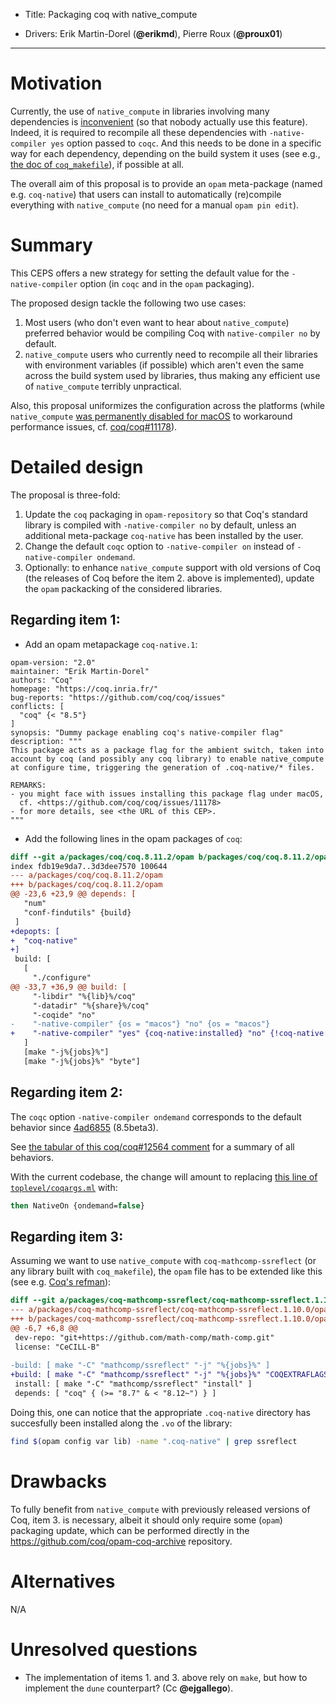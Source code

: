 - Title: Packaging coq with native_compute

- Drivers: Erik Martin-Dorel (**@erikmd**), Pierre Roux (**@proux01**)

----

# Motivation

Currently, the use of `native_compute` in libraries involving many dependencies is [inconvenient](https://github.com/coq/coq/issues/12564#issuecomment-647546401) (so that nobody actually use this feature). Indeed, it is required to recompile all these dependencies with `-native-compiler yes` option passed to `coqc`. And this needs to be done in a specific way for each dependency, depending on the build system it uses (see e.g., [the doc of `coq_makefile`](https://coq.inria.fr/refman/practical-tools/utilities.html#precompiling-for-native-compute)), if possible at all.

The overall aim of this proposal is to provide an `opam` meta-package (named e.g. `coq-native`) that users can install to automatically (re)compile everything with `native_compute` (no need for a manual `opam pin edit`).

# Summary

This CEPS offers a new strategy for setting the default value for the `-native-compiler` option (in `coqc` and in the `opam` packaging).

The proposed design tackle the following two use cases:

1. Most users (who don't even want to hear about `native_compute`) preferred behavior would be compiling Coq with `native-compiler no` by default.
2. `native_compute` users who currently need to recompile all their libraries with environment variables (if possible) which aren't even the same across the build system used by libraries, thus making any efficient use of `native_compute` terribly unpractical.

Also, this proposal uniformizes the configuration across the platforms (while `native_compute` [was permanently disabled for macOS](https://github.com/ocaml/opam-repository/pull/16908) to workaround performance issues, cf. [coq/coq#11178](https://github.com/coq/coq/issues/11178)).

# Detailed design

The proposal is three-fold:

1. Update the `coq` packaging in `opam-repository` so that Coq's standard library is compiled with `-native-compiler no` by default, unless an additional meta-package `coq-native` has been installed by the user.
2. Change the default `coqc` option to `-native-compiler on` instead of `-native-compiler ondemand`.
3. Optionally: to enhance `native_compute` support with old versions of Coq (the releases of Coq before the item 2. above is implemented), update the `opam` packacking of the considered libraries.

## Regarding item 1:

* Add an opam metapackage `coq-native.1`:

```
opam-version: "2.0"
maintainer: "Erik Martin-Dorel"
authors: "Coq"
homepage: "https://coq.inria.fr/"
bug-reports: "https://github.com/coq/coq/issues"
conflicts: [
  "coq" {< "8.5"}
]
synopsis: "Dummy package enabling coq's native-compiler flag"
description: """
This package acts as a package flag for the ambient switch, taken into
account by coq (and possibly any coq library) to enable native_compute
at configure time, triggering the generation of .coq-native/* files.

REMARKS:
- you might face with issues installing this package flag under macOS,
  cf. <https://github.com/coq/coq/issues/11178>
- for more details, see <the URL of this CEP>.
"""
```

* Add the following lines in the opam packages of `coq`:

```diff
diff --git a/packages/coq/coq.8.11.2/opam b/packages/coq/coq.8.11.2/opam
index fdb19e9da7..3d3dee7570 100644
--- a/packages/coq/coq.8.11.2/opam
+++ b/packages/coq/coq.8.11.2/opam
@@ -23,6 +23,9 @@ depends: [
   "num"
   "conf-findutils" {build}
 ]
+depopts: [
+  "coq-native"
+]
 build: [
   [
     "./configure"
@@ -33,7 +36,9 @@ build: [
     "-libdir" "%{lib}%/coq"
     "-datadir" "%{share}%/coq"
     "-coqide" "no"
-    "-native-compiler" {os = "macos"} "no" {os = "macos"}
+    "-native-compiler" "yes" {coq-native:installed} "no" {!coq-native:installed}
   ]
   [make "-j%{jobs}%"]
   [make "-j%{jobs}%" "byte"]
```

## Regarding item 2:

The `coqc` option `-native-compiler ondemand` corresponds to the default behavior since [4ad6855](https://github.com/coq/coq/commit/4ad6855504db2ce15a474bd646e19151aa8142e2) (8.5beta3).

See [the tabular of this coq/coq#12564 comment](https://github.com/coq/coq/issues/12564#issuecomment-647464937) for a summary of all behaviors.

With the current codebase, the change will amount to replacing [this line of `toplevel/coqargs.ml`](https://github.com/coq/coq/blob/473160ebe4a835dde50d6c209ab17c7e1b84979c/toplevel/coqargs.ml#L101) with:

```ocaml
then NativeOn {ondemand=false}
```

## Regarding item 3:

Assuming we want to use `native_compute` with `coq-mathcomp-ssreflect` (or any library built with `coq_makefile`), the `opam` file has to be extended like this (see e.g. [Coq's refman](https://coq.github.io/doc/master/refman/practical-tools/utilities.html?highlight=coq_makefile#precompiling-for-native-compute)): 

```diff
diff --git a/packages/coq-mathcomp-ssreflect/coq-mathcomp-ssreflect.1.10.0/opam b/packages/coq-mathcomp-ssreflect/coq-mathcomp-ssreflect.1.10.0/opam
--- a/packages/coq-mathcomp-ssreflect/coq-mathcomp-ssreflect.1.10.0/opam
+++ b/packages/coq-mathcomp-ssreflect/coq-mathcomp-ssreflect.1.10.0/opam
@@ -6,7 +6,8 @@
 dev-repo: "git+https://github.com/math-comp/math-comp.git"
 license: "CeCILL-B"
 
-build: [ make "-C" "mathcomp/ssreflect" "-j" "%{jobs}%" ]
+build: [ make "-C" "mathcomp/ssreflect" "-j" "%{jobs}%" "COQEXTRAFLAGS+=-native-compiler yes" {coq-native:installed}]
 install: [ make "-C" "mathcomp/ssreflect" "install" ]
 depends: [ "coq" { (>= "8.7" & < "8.12~") } ]
```

Doing this, one can notice that the appropriate `.coq-native` directory has succesfully been installed along the `.vo` of the library: 

```bash
find $(opam config var lib) -name ".coq-native" | grep ssreflect
```

# Drawbacks

To fully benefit from `native_compute` with previously released versions of Coq, item 3. is necessary, albeit it should only require some (`opam`) packaging update, which can be performed directly in the <https://github.com/coq/opam-coq-archive> repository.

# Alternatives

N/A

# Unresolved questions

* The implementation of items 1. and 3. above rely on `make`, but how to implement the `dune` counterpart? (Cc **@ejgallego**).
